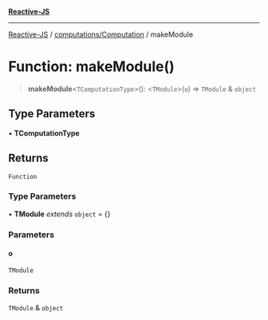 [**Reactive-JS**](../../../README.md)

***

[Reactive-JS](../../../README.md) / [computations/Computation](../README.md) / makeModule

# Function: makeModule()

> **makeModule**\<`TComputationType`\>(): \<`TModule`\>(`o`) => `TModule` & `object`

## Type Parameters

• **TComputationType**

## Returns

`Function`

### Type Parameters

• **TModule** *extends* `object` = \{\}

### Parameters

#### o

`TModule`

### Returns

`TModule` & `object`
